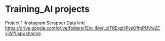 # Training_AI projects


Project 1 :Instagram Scrapper
Data link: https://drive.google.com/drive/folders/1Em_lMyiLclTRExgHPyzOffpPUVw2EyjW?usp=sharing
